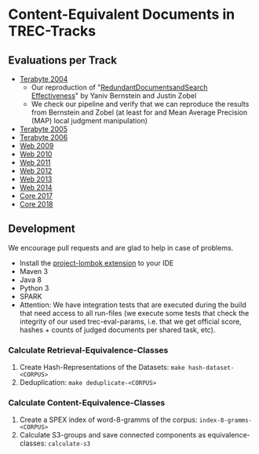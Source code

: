# Content-Equivalent Documents in TREC-Tracks

## Evaluations per Track

* [Terabyte 2004](results/terabyte/2004/README.md)
  * Our reproduction of "[RedundantDocumentsandSearch Effectiveness](https://dl.acm.org/citation.cfm?id=1099733)" by Yaniv Bernstein and Justin Zobel
  * We check our pipeline and verify that we can reproduce the results from Bernstein and Zobel (at least for and Mean Average Precision (MAP) local judgment manipulation)
* [Terabyte 2005]()
* [Terabyte 2006]()
* [Web 2009]()
* [Web 2010]()
* [Web 2011]()
* [Web 2012]()
* [Web 2013]()
* [Web 2014]()
* [Core 2017]()
* [Core 2018]()


## Development

We encourage pull requests and are glad to help in case of problems.

* Install the [project-lombok extension](https://projectlombok.org/) to your IDE
* Maven 3
* Java 8
* Python 3
* SPARK
* Attention: We have integration tests that are executed during the build that need access to all run-files (we execute some tests that check the integrity of our used trec-eval-params, i.e. that we get official score, hashes + counts of judged documents per shared task, etc).


### Calculate Retrieval-Equivalence-Classes

1. Create Hash-Representations of the Datasets: `make hash-dataset-<CORPUS>`
2. Deduplication: `make deduplicate-<CORPUS>`

### Calculate Content-Equivalence-Classes

1. Create a SPEX index of word-8-gramms of the corpus: `index-8-gramms-<CORPUS>`
2. Calculate S3-groups and save connected components as equivalence-classes: `calculate-s3`

